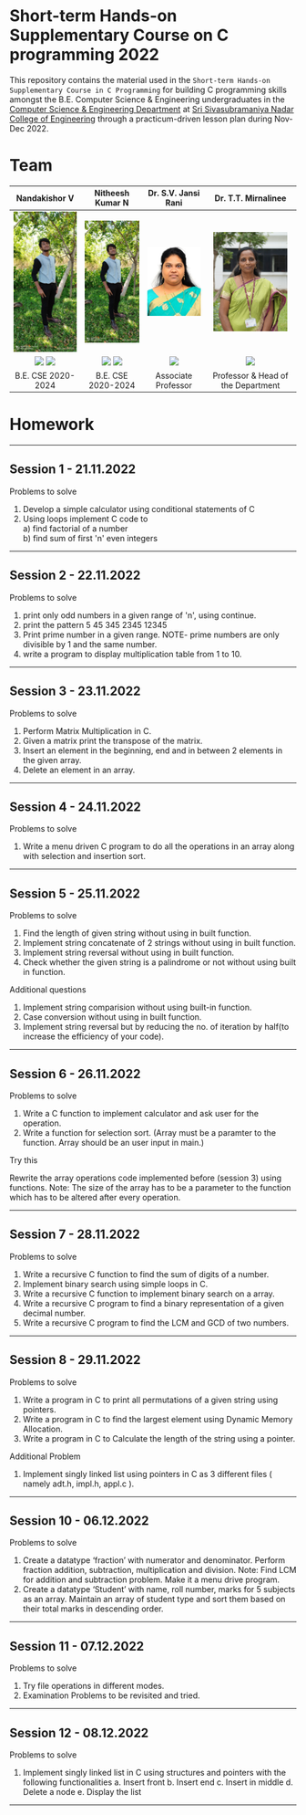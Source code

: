 # Short-term Hands-on Supplementary Course on C programming 2022

This repository contains the material used in the `Short-term Hands-on Supplementary Course in C Programming` for building C programming skills amongst the B.E. Computer Science & Engineering undergraduates in the [Computer Science & Engineering Department](https://www.ssn.edu.in/college-of-engineering/computer-science-and-engineering-department-ssn-institutions/) at [Sri Sivasubramaniya Nadar College of Engineering](https://www.ssn.edu.in/) through a practicum-driven lesson plan during Nov-Dec 2022.

# Team
|Nandakishor V|Nitheesh Kumar N| Dr. S.V. Jansi Rani | Dr. T.T. Mirnalinee |
| :-------------: | :-------------: | :-------------: | :-------------: |
|[<img src="./assets/NK-Profile.jpg" width="130"/>](./assests?NK-Profile.jpg)|[<img src="./assets/NK-Profile.jpg" width="130"/>](./assests?NK-Profile.jpg) | [![Github](./assets/SVJ-Profile.png)](https://www.ssn.edu.in/staff-members/dr-s-v-jansi-rani/)|[<img src="./assets/TTM-Profile.png" width="130"/>](https://www.ssn.edu.in/staff-members/dr-t-t-mirnalinee/)|
|<a href="https://www.linkedin.com/in/nandakishorv/"><img src="https://img.shields.io/badge/-Nandakishor%20V-0077B5?style=flat&logo=Linkedin&logoColor=white"/></a> <a href="https://github.com/NandakishorV/"><img src="https://img.shields.io/badge/-NandakishorV-B10036?style=flat&logo=GitHub&logoColor=white"/></a>|<a href="https://www.linkedin.com/in/nitheesh-kumar-n-0b7101221//"><img src="https://img.shields.io/badge/-Nitheesh%20Kumar%20N-0077B5?style=flat&logo=Linkedin&logoColor=white"/></a> <a href="https://github.com/nitheeshk03"><img src="https://img.shields.io/badge/-nitheeshk03-B10036?style=flat&logo=GitHub&logoColor=white"/></a>|<a href="https://www.ssn.edu.in/staff-members/dr-s-v-jansi-rani/"><img src="https://img.shields.io/badge/-Dr%20%20S.V. Jansi Rani-323EA8?style=flat&logo=#&logoColor=white"/></a>|<a href="https://www.ssn.edu.in/staff-members/dr-t-t-mirnalinee//"><img src="https://img.shields.io/badge/-Dr%20T%20T%20Mirnalinee-323EA8?style=flat&logo=#&logoColor=white"/></a>|
|B.E. CSE 2020-2024|B.E. CSE 2020-2024| Associate Professor|Professor & Head of the Department|

# Homework
---------------------------------------------------------------
## Session 1 - 21.11.2022         
Problems to solve

1) Develop a simple calculator using conditional statements of C
2) Using loops implement C code to <br />
      a) find factorial of a number <br />
      b) find sum of first 'n' even integers <br />
      
---------------------------------------------------------------
## Session 2 - 22.11.2022 
Problems to solve

1) print only odd numbers in a given range of 'n', using continue.
2) print the pattern
        5
      45
    345
  2345
12345
3) Print prime number in a given range. NOTE- prime numbers are only divisible by 1 and the same number.
4) write a program to display multiplication table from 1 to 10.

---------------------------------------------------------------
## Session 3 - 23.11.2022 
Problems to solve

1) Perform Matrix Multiplication in C.
2) Given a matrix print the transpose of the matrix.
3) Insert an element in the beginning, end and in between 2 elements in the given array.
4) Delete an element in an array.

---------------------------------------------------------------
## Session 4 - 24.11.2022 
Problems to solve

1) Write a menu driven C program to do all the operations in an array along with selection and insertion sort.

---------------------------------------------------------------
## Session 5 - 25.11.2022
Problems to solve

1) Find the length of given string without using in built function.
2) Implement string concatenate of 2 strings without using in built function.
3) Implement string reversal without using in built function.
4) Check whether the given string is a palindrome or not without using built in function.

Additional questions
1) Implement string comparision without using built-in function.
2) Case conversion without using in built function.
3) Implement string reversal but by reducing the no. of iteration by half(to increase the efficiency of your code).

---------------------------------------------------------------
## Session 6 - 26.11.2022
Problems to solve

1) Write a C function to implement calculator and ask user for the operation.
2) Write a function for selection sort. (Array must be a paramter to the function. Array should be an user input in main.)

Try this

Rewrite the array operations code implemented before (session 3) using functions. Note: The size of the array has to be a parameter to the function which has to be altered after every operation.

---------------------------------------------------------------
## Session 7 - 28.11.2022
Problems to solve

1) Write a recursive C function to find the sum of digits of a number.
2) Implement binary search using simple loops in C.
3) Write a recursive C function to implement binary search on a array.
4) Write a recursive C program to find a binary representation of a given decimal number.
5) Write a recursive C program to find the LCM and GCD of two numbers.

---------------------------------------------------------------
## Session 8 - 29.11.2022
Problems to solve

1) Write a program in C to print all permutations of a given string using pointers.
2) Write a program in C to find the largest element using Dynamic Memory Allocation.
3) Write a program in C to Calculate the length of the string using a pointer.

Additional Problem
1) Implement singly linked list using pointers in C as 3 different files ( namely adt.h, impl.h, appl.c ).

---------------------------------------------------------------
## Session 10 - 06.12.2022
Problems to solve

1) Create a datatype ‘fraction’ with numerator and denominator. Perform fraction addition, subtraction, multiplication and division.
Note: Find LCM for addition and subtraction problem. Make it a menu drive program.  
2) Create a datatype ‘Student’ with name, roll number, marks for 5 subjects as an array. Maintain an array of student type and sort them based on their total marks in descending order.

---------------------------------------------------------------
## Session 11 - 07.12.2022
Problems to solve

1) Try file operations in different modes.
2) Examination Problems to be revisited and tried.

---------------------------------------------------------------
## Session 12 - 08.12.2022
Problems to solve

1) Implement singly linked list in C using structures and pointers with the following functionalities
      a.	Insert front
      b.	Insert end
      c.	Insert in middle
      d.	Delete a node
      e.	Display the list
      
---------------------------------------------------------------

